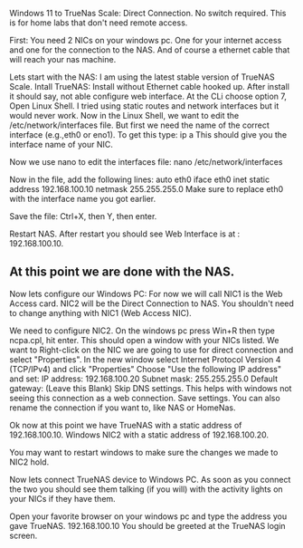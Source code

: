 Windows 11 to TrueNas Scale: Direct Connection.
No switch required. 
This is for home labs that don't need remote access.

First: You need 2 NICs on your windows pc. One for your internet access and one for the connection to the NAS.
And of course a ethernet cable that will reach your nas machine.

Lets start with the NAS: I am using the latest stable version of TrueNAS Scale.
   Intall TrueNAS: Install without Ethernet cable hooked up. 
     After install it should say, not able configure web interface.
   At the CLi choose option 7, Open Linux Shell. I tried using static routes and network interfaces but it would never work.
   Now in the Linux Shell, we want to edit the /etc/network/interfaces file.
   But first we need the name of the correct interface (e.g.,eth0 or eno1).
   To get this type:
         ip a
   This should give you the interface name of your NIC.

   Now we use nano to edit the interfaces file:
         nano /etc/network/interfaces  
   
Now in the file, add the following lines:
         auto eth0
         iface eth0 inet static
             address 192.168.100.10
             netmask 255.255.255.0
Make sure to replace eth0 with the interface name you got earlier. 

Save the file:
         Ctrl+X, then Y, then enter.

Restart NAS.
After restart you should see Web Interface is at : 192.168.100.10.

At this point we are done with the NAS.
---
Now lets configure our Windows PC:
For now we will call NIC1 is the Web Access card. NIC2 will be the Direct Connection to NAS.
You shouldn't need to change anything with NIC1 (Web Access NIC).

We need to configure NIC2.
On the windows pc press Win+R then type ncpa.cpl, hit enter. This should open a window with your NICs listed. We want to Right-click on the NIC we are going to use for direct connection and select "Properties".
In the new window select Internet Protocol Version 4 (TCP/IPv4) and click "Properties"
Choose "Use the following IP address" and set:
IP address: 192.168.100.20
Subnet mask: 255.255.255.0
Default gateway: (Leave this Blank)
Skip DNS settings. This helps with windows not seeing this connection as a web connection.
Save settings. You can also rename the connection if you want to, like NAS or HomeNas.

Ok now at this point we have TrueNAS with a static address of 192.168.100.10.
Windows NIC2 with a static address of 192.168.100.20.

You may want to restart windows to make sure the changes we made to NIC2 hold.

Now lets connect TrueNAS device to Windows PC. As soon as you connect the two you should see them talking (if you will) with the activity lights on your NICs if they have them.

Open your favorite browser on your windows pc and type the address you gave TrueNAS.
 192.168.100.10
You should be greeted at the TrueNAS login screen.  







